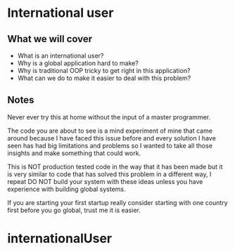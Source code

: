 # International user

## What we will cover

* What is an international user?
* Why is a global application hard to make?
* Why is traditional OOP tricky to get right in this application?
* What can we do to make it easier to deal with this problem?

## Notes

Never ever try this at home without the input of a master programmer.

The code you are about to see is a mind experiment of mine that came around
because I have faced this issue before and every solution I have seen
has had big limitations and problems so I wanted to take all those
insights and make something that could work.

This is NOT production tested code in the way that it has been made
but it is very similar to code that has solved this problem in a different
way, I repeat DO NOT build your system with these ideas unless you have
experience with building global systems.

If you are starting your first startup really consider starting with
one country first before you go global, trust me it is easier.
# internationalUser
